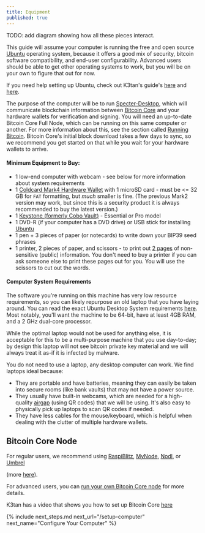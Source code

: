 ```yaml
---
title: Equipment
published: true
---
```


TODO: add diagram showing how all these pieces interact.

This guide will assume your computer is running the free and open source [Ubuntu](https://ubuntu.com/) operating system, because it offers a good mix of security, bitcoin software compatibility, and end-user configurability.
Advanced users should be able to get other operating systems to work, but you will be on your own to figure that out for now.

If you need help setting up Ubuntu, check out K3tan's guide's [here](https://www.youtube.com/watch?v=siCQvYD6pro&list=PLCRbH-IWlcW2A_kpx2XwAMgT0rcZEZ2Cg&index=2) and [here](https://www.youtube.com/watch?v=YpRuP_X1D2s&list=PLCRbH-IWlcW2A_kpx2XwAMgT0rcZEZ2Cg&index=3).

The purpose of the computer will be to run [Specter-Desktop](https://github.com/cryptoadvance/specter-desktop), which will communicate blockchain information between [Bitcoin Core](https://bitcoin.org/en/full-node) and your hardware wallets for verification and signing.
You will need an up-to-date Bitcoin Core Full Node, which can be running on this same computer or another.
For more information about this, see the section called [Running Bitcoin](/running-bitcoin).
Bitcoin Core's initial block download takes a few days to sync, so we recommend you get started on that while you wait for your hardware wallets to arrive.

#### Minimum Equipment to Buy:

* 1 low-end computer with webcam - see below for more information about system requirements
* 1 [Coldcard Mark4 Hardware Wallet](https://coldcardwallet.com/) with 1 microSD card - must be <= 32 GB for `FAT` formatting, but *much* smaller is fine. (The previous Mark2 version may work, but since this is a security product it is always recommended to buy the latest version.)
* 1 [Keystone (formerly Cobo Vault)](https://keyst.one/) - Essential or Pro model
* 1 DVD-R (if your computer has a DVD drive) or USB stick for installing [Ubuntu](https://ubuntu.com/)
* 1 pen + 3 pieces of paper (or notecards) to write down your BIP39 seed phrases
* 1 printer, 2 pieces of paper, and scissors - to print out [2 pages](setup-wallets/paper#generate-seed) of non-sensitive (public) information. You don't need to buy a printer if you can ask someone else to print these pages out for you. You will use the scissors to cut out the words.

#### Computer System Requirements
The software you're running on this machine has very low resource requirements, so you can likely repurpose an old laptop that you have laying around.
You can read the exact Ubuntu Desktop System requirements [here](https://help.ubuntu.com/community/Installation/SystemRequirements).
Most notably, you'll want the machine to be 64-bit, have at least 4GB RAM, and a 2 GHz dual-core processor.

While the optimal laptop would not be used for anything else, it is acceptable for this to be a multi-purpose machine that you use day-to-day; by design this laptop will not see bitcoin private key material and we will always treat it as-if it is infected by malware.

You do not need to use a laptop, any desktop computer can work. We find laptops ideal because:

* They are portable and have batteries, meaning they can easily be taken into secure rooms (like bank vaults) that may not have a power source.
* They usually have built-in webcams, which are needed for a high-quality [airgap](https://en.wikipedia.org/wiki/Air_gap_(networking)) (using QR codes) that we will be using. It's also easy to physically pick up laptops to scan QR codes if needed.
* They have less cables for the mouse/keyboard, which is helpful when dealing with the clutter of multiple hardware wallets.

## Bitcoin Core Node
For regular users, we recommend using
[RaspiBlitz](https://shop.fulmo.org/raspiblitz/),
[MyNode](https://mynodebtc.com/), 
[Nodl](https://www.nodl.it/), or
[Umbrel](https://www.umbrel.io/)

(more [here](/setup-computer/)).

For advanced users, you can [run your own Bitcoin Core node](setup-computer/bitcoin-node) for more details.

K3tan has a video that shows you how to set up Bitcoin Core [here](https://www.youtube.com/watch?v=fx_mLXISrfM&list=PLCRbH-IWlcW2A_kpx2XwAMgT0rcZEZ2Cg&index=4)


{% include next_steps.md next_url="/setup-computer" next_name="Configure Your Computer" %}
